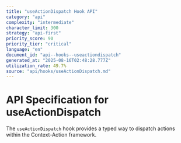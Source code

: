```yaml
---
title: "useActionDispatch Hook API"
category: "api"
complexity: "intermediate"
character_limit: 300
strategy: "api-first"
priority_score: 90
priority_tier: "critical"
language: "en"
document_id: "api--hooks--useactiondispatch"
generated_at: "2025-08-16T02:48:28.777Z"
utilization_rate: 49.7%
source: "api/hooks/useActionDispatch.md"
---
```


# API Specification for useActionDispatch

The `useActionDispatch` hook provides a typed way to dispatch actions within the Context-Action framework.